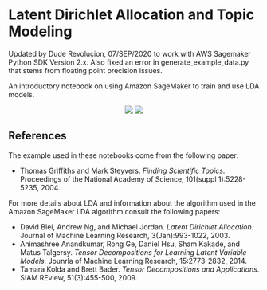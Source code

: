 # Latent Dirichlet Allocation and Topic Modeling

Updated by Dude Revolucion, 07/SEP/2020 to work with AWS Sagemaker Python SDK Version 2.x.
Also fixed an error in generate_example_data.py that stems from floating point precision issues.

An introductory notebook on using Amazon SageMaker to train and use LDA models.

<p align="center">
<img src="https://github.com/awslabs/amazon-sagemaker-examples/blob/master/introduction_to_amazon_algorithms/lda_topic_modeling/img/img_documents.png">
<img src="https://github.com/awslabs/amazon-sagemaker-examples/blob/master/introduction_to_amazon_algorithms/lda_topic_modeling/img/img_topics.png">
</p>

## References

The example used in these notebooks come from the following paper:

* Thomas Griffiths and Mark Steyvers. *Finding Scientific Topics.* Proceedings
  of the National Academy of Science, 101(suppl 1):5228-5235, 2004.

For more details about LDA and information about the algorithm used in the
Amazon SageMaker LDA algorithm consult the following papers:

* David Blei, Andrew Ng, and Michael Jordan. *Latent Dirichlet Allocation.*
  Journal of Machine Learning Research, 3(Jan):993-1022, 2003.
* Animashree Anandkumar, Rong Ge, Daniel Hsu, Sham Kakade, and Matus Talgersy.
  *Tensor Decompositions for Learning Latent Variable Models.* Jounrla of
  Machine Learning Research, 15:2773-2832, 2014.
* Tamara Kolda and Brett Bader. *Tensor Decompositions and Applications.* SIAM
  REview, 51(3):455-500, 2009.
